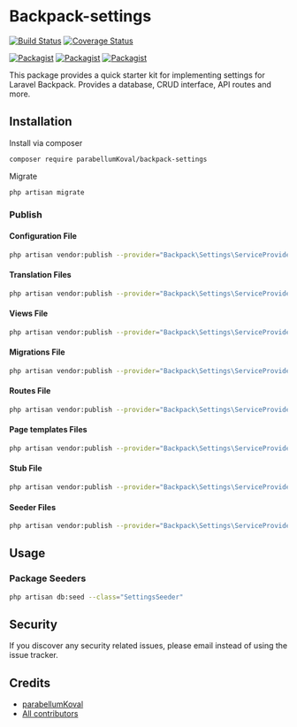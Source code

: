 # Backpack-settings

[![Build Status](https://travis-ci.org/parabellumKoval/backpack-settings.svg?branch=master)](https://travis-ci.org/parabellumKoval/backpack-settings)
[![Coverage Status](https://coveralls.io/repos/github/parabellumKoval/backpack-settings/badge.svg?branch=master)](https://coveralls.io/github/parabellumKoval/backpack-settings?branch=master)

[![Packagist](https://img.shields.io/packagist/v/parabellumKoval/backpack-settings.svg)](https://packagist.org/packages/parabellumKoval/backpack-settings)
[![Packagist](https://poser.pugx.org/parabellumKoval/backpack-settings/d/total.svg)](https://packagist.org/packages/parabellumKoval/backpack-settings)
[![Packagist](https://img.shields.io/packagist/l/parabellumKoval/backpack-settings.svg)](https://packagist.org/packages/parabellumKoval/backpack-settings)

This package provides a quick starter kit for implementing settings for Laravel Backpack. Provides a database, CRUD interface, API routes and more.

## Installation

Install via composer
```bash
composer require parabellumKoval/backpack-settings
```

Migrate
```bash
php artisan migrate
```

### Publish

#### Configuration File
```bash
php artisan vendor:publish --provider="Backpack\Settings\ServiceProvider" --tag="config"
```

#### Translation Files
```bash
php artisan vendor:publish --provider="Backpack\Settings\ServiceProvider" --tag="trans"
```

#### Views File
```bash
php artisan vendor:publish --provider="Backpack\Settings\ServiceProvider" --tag="views"
```

#### Migrations File
```bash
php artisan vendor:publish --provider="Backpack\Settings\ServiceProvider" --tag="migrations"
```

#### Routes File
```bash
php artisan vendor:publish --provider="Backpack\Settings\ServiceProvider" --tag="routes"
```

#### Page templates Files
```bash
php artisan vendor:publish --provider="Backpack\Settings\ServiceProvider" --tag="temps"
```

#### Stub File
```bash
php artisan vendor:publish --provider="Backpack\Settings\ServiceProvider" --tag="stub"
```

#### Seeder Files
```bash
php artisan vendor:publish --provider="Backpack\Settings\ServiceProvider" --tag="seeders"
```

## Usage

### Package Seeders
```bash
php artisan db:seed --class="SettingsSeeder"
```


## Security

If you discover any security related issues, please email 
instead of using the issue tracker.

## Credits

- [parabellumKoval](https://github.com/parabellumKoval/backpack-settings)
- [All contributors](https://github.com/parabellumKoval/backpack-settings/graphs/contributors)
